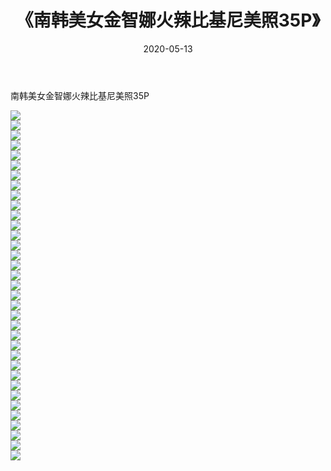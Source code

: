 ﻿---
layout: post
title:  《南韩美女金智娜火辣比基尼美照35P》
date:   2020-05-13
img: http://pic.660000.xyz/1:/性感/2020/南韩美女金智娜火辣比基尼美照35P/000.jpg
categories: [美女, 清纯, 唯美]
---

南韩美女金智娜火辣比基尼美照35P

  ![](http://pic.660000.xyz/1:/性感/2020/南韩美女金智娜火辣比基尼美照35P/001.jpg) <br> ![](http://pic.660000.xyz/1:/性感/2020/南韩美女金智娜火辣比基尼美照35P/002.jpg) <br> ![](http://pic.660000.xyz/1:/性感/2020/南韩美女金智娜火辣比基尼美照35P/003.jpg) <br> ![](http://pic.660000.xyz/1:/性感/2020/南韩美女金智娜火辣比基尼美照35P/004.jpg) <br> ![](http://pic.660000.xyz/1:/性感/2020/南韩美女金智娜火辣比基尼美照35P/005.jpg) <br> ![](http://pic.660000.xyz/1:/性感/2020/南韩美女金智娜火辣比基尼美照35P/006.jpg) <br> ![](http://pic.660000.xyz/1:/性感/2020/南韩美女金智娜火辣比基尼美照35P/007.jpg) <br> ![](http://pic.660000.xyz/1:/性感/2020/南韩美女金智娜火辣比基尼美照35P/008.jpg) <br> ![](http://pic.660000.xyz/1:/性感/2020/南韩美女金智娜火辣比基尼美照35P/009.jpg) <br> ![](http://pic.660000.xyz/1:/性感/2020/南韩美女金智娜火辣比基尼美照35P/010.jpg) <br> ![](http://pic.660000.xyz/1:/性感/2020/南韩美女金智娜火辣比基尼美照35P/011.jpg) <br> ![](http://pic.660000.xyz/1:/性感/2020/南韩美女金智娜火辣比基尼美照35P/012.jpg) <br> ![](http://pic.660000.xyz/1:/性感/2020/南韩美女金智娜火辣比基尼美照35P/013.jpg) <br> ![](http://pic.660000.xyz/1:/性感/2020/南韩美女金智娜火辣比基尼美照35P/014.jpg) <br> ![](http://pic.660000.xyz/1:/性感/2020/南韩美女金智娜火辣比基尼美照35P/015.jpg) <br> ![](http://pic.660000.xyz/1:/性感/2020/南韩美女金智娜火辣比基尼美照35P/016.jpg) <br> ![](http://pic.660000.xyz/1:/性感/2020/南韩美女金智娜火辣比基尼美照35P/017.jpg) <br> ![](http://pic.660000.xyz/1:/性感/2020/南韩美女金智娜火辣比基尼美照35P/018.jpg) <br> ![](http://pic.660000.xyz/1:/性感/2020/南韩美女金智娜火辣比基尼美照35P/019.jpg) <br> ![](http://pic.660000.xyz/1:/性感/2020/南韩美女金智娜火辣比基尼美照35P/020.jpg) <br> ![](http://pic.660000.xyz/1:/性感/2020/南韩美女金智娜火辣比基尼美照35P/021.jpg) <br> ![](http://pic.660000.xyz/1:/性感/2020/南韩美女金智娜火辣比基尼美照35P/022.jpg) <br> ![](http://pic.660000.xyz/1:/性感/2020/南韩美女金智娜火辣比基尼美照35P/023.jpg) <br> ![](http://pic.660000.xyz/1:/性感/2020/南韩美女金智娜火辣比基尼美照35P/024.jpg) <br> ![](http://pic.660000.xyz/1:/性感/2020/南韩美女金智娜火辣比基尼美照35P/025.jpg) <br> ![](http://pic.660000.xyz/1:/性感/2020/南韩美女金智娜火辣比基尼美照35P/026.jpg) <br> ![](http://pic.660000.xyz/1:/性感/2020/南韩美女金智娜火辣比基尼美照35P/027.jpg) <br> ![](http://pic.660000.xyz/1:/性感/2020/南韩美女金智娜火辣比基尼美照35P/028.jpg) <br> ![](http://pic.660000.xyz/1:/性感/2020/南韩美女金智娜火辣比基尼美照35P/029.jpg) <br> ![](http://pic.660000.xyz/1:/性感/2020/南韩美女金智娜火辣比基尼美照35P/030.jpg) <br> ![](http://pic.660000.xyz/1:/性感/2020/南韩美女金智娜火辣比基尼美照35P/031.jpg) <br> ![](http://pic.660000.xyz/1:/性感/2020/南韩美女金智娜火辣比基尼美照35P/032.jpg) <br> ![](http://pic.660000.xyz/1:/性感/2020/南韩美女金智娜火辣比基尼美照35P/033.jpg) <br> ![](http://pic.660000.xyz/1:/性感/2020/南韩美女金智娜火辣比基尼美照35P/034.jpg) <br> ![](http://pic.660000.xyz/1:/性感/2020/南韩美女金智娜火辣比基尼美照35P/035.jpg) <br>